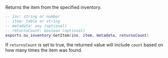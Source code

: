 Returns the item from the specified inventory.

```lua
-- inv: string or number
-- item: table or string
-- metadata: any (optional)
-- returnsCount: boolean (optional)
exports.ox_inventory:GetItem(inv, item, metadata, returnsCount)
```

If `returnsCount` is set to true, the returned value will include `count` based on
how many times the item was found.

